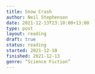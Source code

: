 ```yaml
---
title: Snow Crash
author: Neil Stephenson
date: 2021-12-13T23:10:00+13:00
type: post
layout: reading
draft: true
status: reading
started: 2021-12-10
finished: 2021-12-13
genre: “Science Fiction”
---
```



